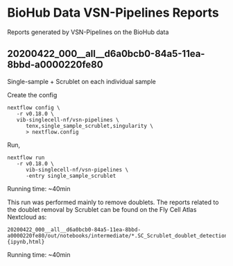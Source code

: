 # BioHub Data VSN-Pipelines Reports

Reports generated by VSN-Pipelines on the BioHub data

## 20200422_000__all__d6a0bcb0-84a5-11ea-8bbd-a0000220fe80

Single-sample + Scrublet on each individual sample

Create the config
```
nextflow config \
   -r v0.18.0 \
   vib-singlecell-nf/vsn-pipelines \
      tenx,single_sample_scrublet,singularity \
      > nextflow.config
```

Run,
```
nextflow run
   -r v0.18.0 \
      vib-singlecell-nf/vsn-pipelines \
      -entry single_sample_scrublet
```

Running time: ~40min

This run was performed mainly to remove doublets. The reports related to the doublet removal by Scrublet can be found on the Fly Cell Atlas Nextcloud as:

```
20200422_000__all__d6a0bcb0-84a5-11ea-8bbd-a0000220fe80/out/notebooks/intermediate/*.SC_Scrublet_doublet_detection_report.{ipynb,html}
```


Running time: ~40min
